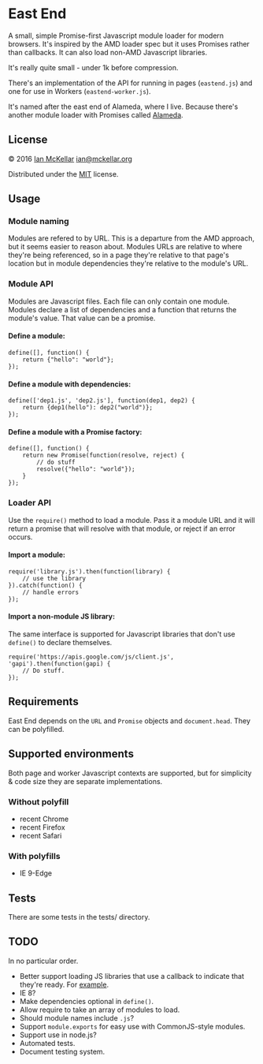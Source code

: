 # East End

A small, simple Promise-first Javascript module loader for modern browsers.
It's inspired by the AMD loader spec but it uses Promises rather than callbacks.
It can also load non-AMD Javascript libraries.

It's really quite small - under 1k before compression.

There's an implementation of the API for running in pages (`eastend.js`) and one for use in Workers (`eastend-worker.js`).

It's named after the east end of Alameda, where I live. Because there's another module loader with Promises called [Alameda](https://github.com/requirejs/alameda).

## License
&copy; 2016 [Ian McKellar](https://ian.mckellar.org/) <ian@mckellar.org>

Distributed under the [MIT](COPYING) license.

## Usage
### Module naming
Modules are refered to by URL. This is a departure from the AMD approach, but it seems easier to reason about. Modules URLs are relative to where they're being referenced, so in a page they're relative to that page's location but in module dependencies they're relative to the module's URL. 

### Module API
Modules are Javascript files. Each file can only contain one module. Modules declare a list of dependencies and a function that returns the module's value. That value can be a promise.

#### Define a module:

    define([], function() {
        return {"hello": "world"};
    });
    
#### Define a module with dependencies:

    define(['dep1.js', 'dep2.js'], function(dep1, dep2) {
        return {dep1(hello"): dep2("world")};
    });
    
#### Define a module with a Promise factory:

    define([], function() {
        return new Promise(function(resolve, reject) {
            // do stuff
            resolve({"hello": "world"});
        }
    });

### Loader API
Use the `require()` method to load a module. Pass it a module URL and it will return a promise that will resolve with that module, or reject if an error occurs.

#### Import a module:

    require('library.js').then(function(library) {
        // use the library
    }).catch(function() {
        // handle errors
    });
    
#### Import a non-module JS library:
The same interface is supported for Javascript libraries that don't use `define()` to declare themselves.

    require('https://apis.google.com/js/client.js', 'gapi').then(function(gapi) {
        // Do stuff.
    });

## Requirements

East End depends on the `URL` and `Promise` objects and `document.head`. They can be polyfilled.

## Supported environments
Both page and worker Javascript contexts are supported, but for simplicity & code size they are separate implementations.

### Without polyfill
 * recent Chrome
 * recent Firefox
 * recent Safari
 
### With polyfills
 * IE 9-Edge

## Tests
There are some tests in the tests/ directory.

## TODO
In no particular order.
 * Better support loading JS libraries that use a callback to indicate that they're ready. For [example](https://developers.google.com/api-client-library/javascript/start/start-js).
 * IE 8?
 * Make dependencies optional in `define()`.
 * Allow require to take an array of modules to load.
 * Should module names include `.js`?
 * Support `module.exports` for easy use with CommonJS-style modules.
 * Support use in node.js?
 * Automated tests.
 * Document testing system.